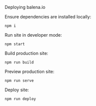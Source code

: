 Deploying balena.io

Ensure dependencies are installed locally:
```
npm i
```

Run site in developer mode:
```
npm start
```

Build production site:
```
npm run build
```

Preview production site:
```
npm run serve
```

Deploy site:
```
npm run deploy
```
